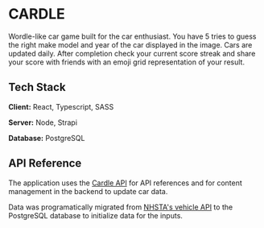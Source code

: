 # CARDLE

Wordle-like car game built for the car enthusiast. You have 5 tries to guess the right make model and year of the car displayed in the image.
Cars are updated daily. After completion check your current score streak and share your score with friends with an emoji grid representation of your result.

## Tech Stack

**Client:** React, Typescript, SASS

**Server:** Node, Strapi

**Database:** PostgreSQL

## API Reference

The application uses the [Cardle API](https://github.com/ajosephs1/cardle-strapi-api) for API references and for content management in the backend to update car data.

Data was programatically migrated from [NHSTA's vehicle API](https://vpic.nhtsa.dot.gov/api/) to the PostgreSQL database to initialize data for the inputs.
